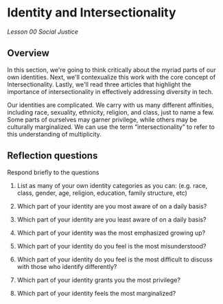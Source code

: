 # Identity and Intersectionality
_Lesson 00 Social Justice_

## Overview
In this section, we're going to think critically about the myriad parts of our own identities. Next, we'll contexualize this work with the core concept of Intersectionality. Lastly, we'll read three articles that highlight the importance of intersectionality in effectively addressing diversity in tech.

Our identities are complicated. We carry with us many different affinities, including race, sexuality, ethnicity, religion, and class, just to name a few. Some parts of ourselves may garner privilege, while others may be culturally marginalized. We can use the term “intersectionality” to refer to this understanding of multiplicity.

## Reflection questions
Respond briefly to the questions

1. List as many of your own identity categories as you can: (e.g. race, class, gender, age, religion, education, family structure, etc)

1. Which part of your identity are you most aware of on a daily basis?


1. Which part of your identity are you least aware of on a daily basis?

1. Which part of your identity was the most emphasized growing up?

1. Which part of your identity do you feel is the most misunderstood?

1. Which part of your identity do you feel is the most difficult to discuss with those who identify differently?

1. Which part of your identity grants you the most privilege?

1. Which part of your identity feels the most marginalized?